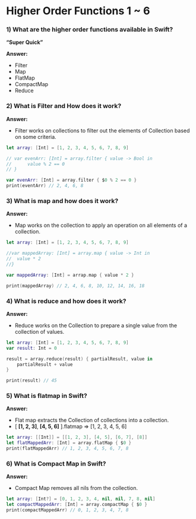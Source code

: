 # Higher Order Functions 1 ~ 6

### 1) What are the higher order functions available in Swift?

**“Super Quick”**

**Answer:**

- Filter
- Map
- FlatMap
- CompactMap
- Reduce

### 2) What is Filter and How does it work?

**Answer:**

- Filter works on collections to filter out the elements of Collection based on some criteria.

```swift
let array: [Int] = [1, 2, 3, 4, 5, 6, 7, 8, 9]

// var evenArr: [Int] = array.filter { value -> Bool in
// 		value % 2 == 0
// }

var evenArr: [Int] = array.filter { $0 % 2 == 0 }
print(eventArr) // 2, 4, 6, 8
```

### 3) What is map and how does it work?

**Answer:**

- Map works on the collection to apply an operation on all elements of a collection.

```swift
let array: [Int] = [1, 2, 3, 4, 5, 6, 7, 8, 9]

//var mappedArray: [Int] = array.map { value -> Int in
//	value * 2
//}

var mappedArray: [Int] = arrap.map { value * 2 }

print(mappedArray) // 2, 4, 6, 8, 10, 12, 14, 16, 18
```

### 4) What is reduce and how does it work?

**Answer:**

- Reduce works on the Collection to prepare a single value from the collection of values.

```swift
let array: [Int] = [1, 2, 3, 4, 5, 6, 7, 8, 9]
var result: Int = 0

result = array.reduce(result) { partialResult, value in
    partialResult + value
}

print(result) // 45
```

### 5) What is flatmap in Swift?

**Answer:**

- Flat map extracts the Collection of collections into a collection.
- [ **[1, 2, 3]**, **[4, 5, 6]** ].flatmap ⇒ [1, 2, 3, 4, 5, 6]

```swift
let array: [[Int]] = [[1, 2, 3], [4, 5], [6, 7], [8]]
let flatMappedArr: [Int] = array.flatMap { $0 }
print(flatMappedArr) // 1, 2, 3, 4, 5, 6, 7, 8
```

### 6) What is Compact Map in Swift?

**Answer:**

- Compact Map removes all nils from the collection.

```swift
let array: [Int?] = [0, 1, 2, 3, 4, nil, nil, 7, 8, nil]
let compactMappedArr: [Int] = array.compactMap { $0 }
print(compactMappedArr) // 0, 1, 2, 3, 4, 7, 8
```
